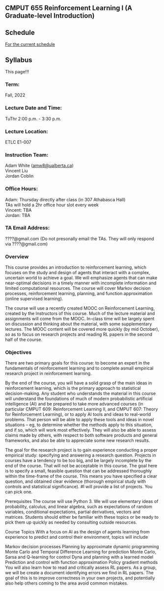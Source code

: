 ## CMPUT 655 Reinforcement Learning I (A Graduate-level Introduction)


## Schedule
[For the current schedule](schedule.md)

## Syllabus

This page!!!

### Term: 
Fall, 2022 

### Lecture Date and Time: 
TuThr 2:00 p.m. - 3:30 p.m.

### Lecture Location: 
ETLC E1-007

### Instruction Team:
Adam White (amw8@ualberta.ca)<br>
Vincent Liu<br>
Jordan Coblin<br>

### Office Hours:
Adam: Thursday directly after class (in 307 Athabasca Hall)<br>
TAs will hold a 2hr office hour slot every week<br>
Vincent: TBA<br>
Jordan: TBA

### TA Email Address:
????@gmail.com
(Do not presonally email the TAs. They will only respond via ????@gmail.com)

### Overview
This course provides an introduction to reinforcement learning, 
which focuses on the study and design of agents that interact with a complex, 
uncertain world to achieve a goal. 
We will emphasize agents that can make near-optimal decisions in a timely manner with incomplete information and limited computational resources. 
The course will cover Markov decision processes, reinforcement learning, planning, and function approximation (online supervised learning).

The course will use a recently created MOOC on Reinforcement Learning, created by the Instructors of this course. 
Much of the lecture material and assignments will come from the MOOC. 
In-class time will be largely spent on discussion and thinking about the material, with some supplementary lectures. 
The MOOC content will be covered more quickly (by mid October), 
so as to focus on research projects and reading RL papers in the second half of the course.

### Objectives
There are two primary goals for this course: 
to become an expert in the fundamentals of reinforcement learning and to complete asmall empirical research project in reinforcement learning.

By the end of the course, you will have a solid grasp of the main ideas in reinforcement learning, 
which is the primary approach to statistical decision-making. 
Any student who understands the material in this course will understand the foundations of much of modern probabilistic artificial intelligence (AI) and be prepared to take more advanced courses (in particular CMPUT 609: Reinforcement Learning II, and CMPUT 607: Theory for Reinforcement Learning), 
or to apply AI tools and ideas to real-world problems. 
That person will be able to apply these tools and ideas in novel situations 
– eg, to determine whether the methods apply to this situation, and if so, which will work most effectively. 
They will also be able to assess claims made by others, 
with respect to both software products and general frameworks, 
and also be able to appreciate some new research results.

The goal for the research project is to gain experience conducting a proper empirical study: specifying and answering a research question. 
Projects in courses have a tendency to be too big, 
and be largely incomplete by the end of the course. 
That will not be acceptable in this course. 
The goal here is to specify a small, 
feasible question that can be addressed thoroughly within the time-frame of the course. 
This means you have specified a clear question, and obtained clear evidence (thorough empirical study with controls and statistical significance).
#I will provide a list of projects. You can pick one.

Prerequisites
The course will use Python 3. We will use elementary ideas of probability, calculus, and linear algebra, such as expectations of random variables, conditional expectations, partial derivatives, vectors and matrices. Students should either be familiar with these topics or be ready to pick them up quickly as needed by consulting outside resources.

Course Topics
With a focus on AI as the design of agents learning from experience to predict and control their environment, topics will include

Markov decision processes
Planning by approximate dynamic programming
Monte Carlo and Temporal Difference Learning for prediction
Monte Carlo, Sarsa and Q-learning for control
Dyna and planning with a learned model
Prediction and control with function approximation
Policy gradient methods
You will also learn how to read and critically assess RL papers. As a group, we will be create a document identifying errors we find in RL papers. The goal of this is to improve correctness in your own projects, and potentially also help others coming to the area avoid common mistakes.
